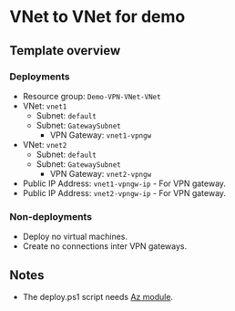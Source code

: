 # VNet to VNet for demo

## Template overview

### Deployments

- Resource group: `Demo-VPN-VNet-VNet`
- VNet: `vnet1`
    - Subnet: `default`
    - Subnet: `GatewaySubnet`
        - VPN Gateway: `vnet1-vpngw`
- VNet: `vnet2`
    - Subnet: `default`
    - Subnet: `GatewaySubnet`
        - VPN Gateway: `vnet2-vpngw`
- Public IP Address: `vnet1-vpngw-ip` - For VPN gateway.
- Public IP Address: `vnet2-vpngw-ip` - For VPN gateway.

### Non-deployments

- Deploy no virtual machines.
- Create no connections inter VPN gateways.

## Notes

- The deploy.ps1 script needs [Az module](https://www.powershellgallery.com/packages/Az/).
